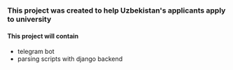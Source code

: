 ### This project was created to help Uzbekistan's applicants apply to university


#### This project will contain

<ul>
    <li>telegram bot</li>
    <li>parsing scripts with django backend</li>
</ul>
